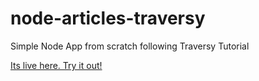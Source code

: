 # node-articles-traversy
Simple Node App from scratch following Traversy Tutorial

[Its live here. Try it out!](http://sabinegottfried.tk/)